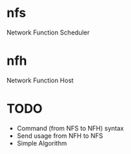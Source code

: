# nfs
Network Function Scheduler

# nfh
Network Function Host

# TODO
* Command (from NFS to NFH) syntax
* Send usage from NFH to NFS
* Simple Algorithm
